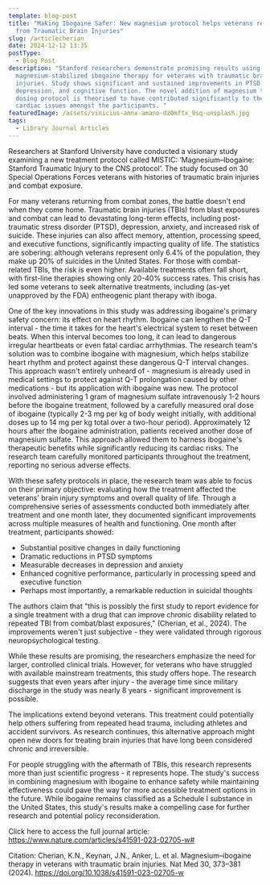 ```yaml
---
template: blog-post
title: "Making Ibogaine Safer: New magnesium protocol helps veterans recover
  from Traumatic Brain Injuries"
slug: /articlecherian
date: 2024-12-12 13:35
postType:
  - Blog Post
description: "Stanford researchers demonstrate promising results using
  magnesium-stabilized ibogaine therapy for veterans with traumatic brain
  injuries. Study shows significant and sustained improvements in PTSD,
  depression, and cognitive function. The novel addition of magnesium to the
  dosing protocol is theorised to have contributed significantly to the lack of
  cardiac issues amongst the participants. "
featuredImage: /assets/vinicius-amnx-amano-dz0mftx_9sq-unsplash.jpg
tags:
  - Library Journal Articles
---
```

Researchers at Stanford University have conducted a visionary study examining a new treatment protocol called MISTIC: ‘Magnesium–Ibogaine: Stanford Traumatic Injury to the CNS protocol’. The study focused on 30 Special Operations Forces veterans with histories of traumatic brain injuries and combat exposure.

For many veterans returning from combat zones, the battle doesn't end when they come home. Traumatic brain injuries (TBIs) from blast exposures and combat can lead to devastating long-term effects, including post-traumatic stress disorder (PTSD), depression, anxiety, and increased risk of suicide. These injuries can also affect memory, attention, processing speed, and executive functions, significantly impacting quality of life.  The statistics are sobering: although veterans represent only 6.4% of the population, they make up 20% of suicides in the United States. For those with combat-related TBIs, the risk is even higher. Available treatments often fall short, with first-line therapies showing only 20-40% success rates. This crisis has led some veterans to seek alternative treatments, including (as-yet unapproved by the FDA) entheogenic plant therapy with iboga.

One of the key innovations in this study was addressing ibogaine's primary safety concern: its effect on heart rhythm. Ibogaine can lengthen the Q-T interval - the time it takes for the heart's electrical system to reset between beats. When this interval becomes too long, it can lead to dangerous irregular heartbeats or even fatal cardiac arrhythmias. The research team's solution was to combine ibogaine with magnesium, which helps stabilize heart rhythm and protect against these dangerous Q-T interval changes. This approach wasn't entirely unheard of - magnesium is already used in medical settings to protect against Q-T prolongation caused by other medications - but its application with ibogaine was new. The protocol involved administering 1 gram of magnesium sulfate intravenously 1-2 hours before the ibogaine treatment, followed by a carefully measured oral dose of ibogaine (typically 2-3 mg per kg of body weight initially, with additional doses up to 14 mg per kg total over a two-hour period). Approximately 12 hours after the ibogaine administration, patients received another dose of magnesium sulfate. This approach allowed them to harness ibogaine's therapeutic benefits while significantly reducing its cardiac risks. The research team carefully monitored participants throughout the treatment, reporting no serious adverse effects.

With these safety protocols in place, the research team was able to focus on their primary objective: evaluating how the treatment affected the veterans' brain injury symptoms and overall quality of life. Through a comprehensive series of assessments conducted both immediately after treatment and one month later, they documented significant improvements across multiple measures of health and functioning. One month after treatment, participants showed:

* Substantial positive changes in daily functioning
* Dramatic reductions in PTSD symptoms
* Measurable decreases in depression and anxiety
* Enhanced cognitive performance, particularly in processing speed and executive function
* Perhaps most importantly, a remarkable reduction in suicidal thoughts

The authors claim that "this is possibly the first study to report evidence for a single treatment with a drug that can improve chronic disability related to repeated TBI from combat/blast exposures," (Cherian, et al., 2024).  The improvements weren't just subjective - they were validated through rigorous neuropsychological testing.

While these results are promising, the researchers emphasize the need for larger, controlled clinical trials. However, for veterans who have struggled with available mainstream treatments, this study offers hope. The research suggests that even years after injury - the average time since military discharge in the study was nearly 8 years - significant improvement is possible.

The implications extend beyond veterans. This treatment could potentially help others suffering from repeated head trauma, including athletes and accident survivors. As research continues, this alternative approach might open new doors for treating brain injuries that have long been considered chronic and irreversible.

For people struggling with the aftermath of TBIs, this research represents more than just scientific progress - it represents hope. The study's success in combining magnesium with ibogaine to enhance safety while maintaining effectiveness could pave the way for more accessible treatment options in the future. While ibogaine remains classified as a Schedule I substance in the United States, this study's results make a compelling case for further research and potential policy reconsideration.





Click here to access the full journal article: <https://www.nature.com/articles/s41591-023-02705-w#>

Citation: Cherian, K.N., Keynan, J.N., Anker, L. et al. Magnesium–ibogaine therapy in veterans with traumatic brain injuries. Nat Med 30, 373–381 (2024). https://doi.org/10.1038/s41591-023-02705-w

